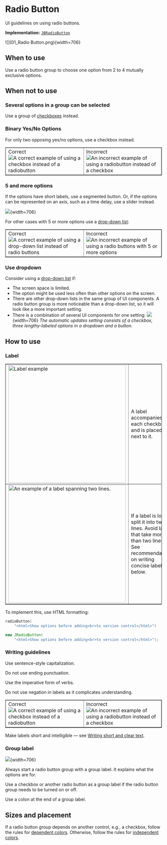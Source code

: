 <!-- Copyright 2000-2024 JetBrains s.r.o. and contributors. Use of this source code is governed by the Apache 2.0 license. -->

# Radio Button

<link-summary>UI guidelines on using radio buttons.</link-summary>

<tldr>

**Implementation:** [`JBRadioButton`](%gh-ic%/platform/platform-api/src/com/intellij/ui/components/JBRadioButton.java)

</tldr>

![](01_Radio Button.png){width=706}

## When to use

Use a radio button group to choose one option from 2 to 4 mutually exclusive options.

## When not to use

### Several options in a group can be selected
Use a group of [checkboxes](checkbox.md) instead.

### Binary Yes/No Options
For only two opposing yes/no options, use a checkbox instead.

<table style="none" border="false">
  <tr>
    <td width="50%">
      <format color="Green" style="bold">Correct</format><img src="02_When_to_use_correct.png" alt="A correct example of using a checkbox instead of a radiobutton"/>
    </td>
    <td width="50%">
      <format color="Red" style="bold">Incorrect</format><img src="02_When_to_use_incorrect.png" alt="An incorrect example of using a radiobutton instead of a checkbox"/>
    </td>
  </tr>
</table>

### 5 and more options
If the options have short labels, use a segmented button. Or, if the options can be represented on an axis, such as a time delay, use a slider instead.

![](03_When_to_use_Segmented_button.png){width=706}

For other cases with 5 or more options use a [drop-down list](drop_down.md):

  <table style="none" border="false">
  <tr>
    <td width="50%">
      <format color="Green" style="bold">Correct</format><img src="04_When_to_use_correct.png" alt="A correct example of using a drop-down list instead of radio buttons"/>
    </td>
    <td width="50%">
      <format color="Red" style="bold">Incorrect</format><img src="04_When_to_use_incorrect.png" alt="An incorrect example of using a radio buttons with 5 or more options"/>
    </td>
  </tr>
</table>

### Use dropdown
Consider using a [drop-down list](drop_down.md) if:
* The screen space is limited.
* The option might be used less often than other options on the screen.
* There are other drop-down lists in the same group of UI components. A radio button group is more noticeable than a drop-down list, so it will look like a more important setting.
* There is a combination of several UI components for one setting:
  ![](05_When_to_use_Segmented_button.png){width=706}
  *The automatic updates setting consists of a checkbox, three lengthy-labeled options in a dropdown and a button.*

## How to use

### Label

<table style="none" border="false" column-width="fixed">
    <tr>
      <td><img src="06_How_to_use.png" alt="Label example" width="378"/></td>
      <td><p>A label accompanies each checkbox and is placed next to it.</p></td>
    </tr>
    <tr>
      <td><img src="07_How_to_use.png" alt="An example of a label spanning two lines." width="378"/></td>
      <td><p>If a label is long, split it into two lines. Avoid labels that take more than two lines. See recommendations on writing concise labels below.</p></td>
    </tr>
</table>

To implement this, use HTML formatting:
<tabs group="languages">
<tab title="Kotlin UI DSL" group-key="kotlin">

```kotlin
radioButton(
    "<html>Show options before adding<br>to version control</html>")
```

</tab>
<tab title="Java" group-key="java">

```java
new JRadioButton(
    "<html>Show options before adding<br>to version control</html>");
```

</tab>
</tabs>

### Writing guidelines

Use sentence-style capitalization.

Do not use ending punctuation.

Use the imperative form of verbs.

Do not use negation in labels as it complicates understanding.

<table style="none" border="false">
  <tr>
    <td width="50%">
      <format color="Green" style="bold">Correct</format><img src="08_How_to_use_correct.png" alt="A correct example of using a checkbox instead of a radiobutton"/>
    </td>
    <td width="50%">
      <format color="Red" style="bold">Incorrect</format><img src="08_How_to_use_incorrect.png" alt="An incorrect example of using a radiobutton instead of a checkbox"/>
    </td>
  </tr>
</table>

Make labels short and intelligible — see [Writing short and clear text](writing_short.md).

### Group label

![](09_How_to_use.png){width=706}

Always start a radio button group with a group label. It explains what the options are for.

Use a checkbox or another radio button as a group label if the radio button group needs to be turned on or off.

Use a colon at the end of a group label.

## Sizes and placement

If a radio button group depends on another control, e.g., a checkbox, follow the rules for [dependent colors](layout.md#dependent-controls).
Otherwise, follow the rules for [independent colors](layout.md).

